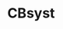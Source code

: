 ---
layout: single
categories: Software
title:  "CBsyst"
order: 1
excerpt: Seawater carbon and boron speciation.
external_url: "https://github.com/oscarbranson/cbsyst"
header:
  teaser: assets/images/software/cbsyst-teaser.png
---